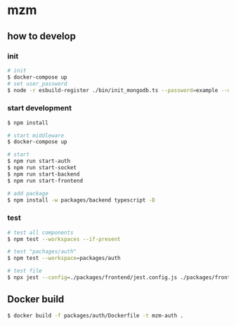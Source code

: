 # mzm

## how to develop

### init

```bash
# init
$ docker-compose up
# set user_password
$ node -r esbuild-register ./bin/init_mongodb.ts --password=example --user=mzm --user_password={{user_password}}
```

### start development

```bash
$ npm install

# start middleware
$ docker-compose up

# start
$ npm run start-auth
$ npm run start-socket
$ npm run start-backend
$ npm run start-frontend

# add package
$ npm install -w packages/backend typescript -D
```

### test

```bash
# test all components
$ npm test --workspaces --if-present

# test "pachages/auth"
$ npm test --workspace=packages/auth

# test file
$ npx jest --config=./packages/frontend/jest.config.js ./packages/frontend/src/worker/markdown.test.ts
```

## Docker build

```bash
$ docker build -f packages/auth/Dockerfile -t mzm-auth .
```